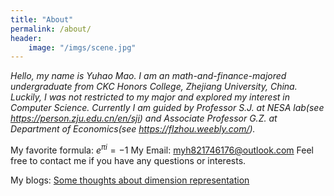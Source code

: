 ```yaml
---
title: "About"
permalink: /about/
header:
    image: "/imgs/scene.jpg"
---
```


*Hello, my name is Yuhao Mao. I am an math-and-finance-majored undergraduate from CKC Honors College, Zhejiang University, China. Luckily, I was not restricted to my major and explored my interest in Computer Science. Currently I am guided by Professor S.J. at NESA lab(see <https://person.zju.edu.cn/en/sji>) and Associate Professor G.Z. at Department of Economics(see <https://flzhou.weebly.com/>).*

My favorite formula: $e^{\pi i}=-1$
My Email: myh821746176@outlook.com
Feel free to contact me if you have any questions or interests.

My blogs:
[Some thoughts about dimension representation](_posts/19-08-19-Some_thoughts_about_dimension_representation.md)
